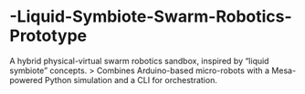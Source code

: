 # -Liquid-Symbiote-Swarm-Robotics-Prototype
A hybrid physical-virtual swarm robotics sandbox, inspired by “liquid symbiote” concepts.   > Combines Arduino-based micro-robots with a Mesa-powered Python simulation and a CLI for orchestration.
